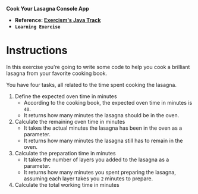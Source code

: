 **Cook Your Lasagna Console App**

- **Reference: [Exercism's Java Track](https://exercism.org/tracks/java)**
- **`Learning Exercise`**

# Instructions

In this exercise you're going to write some code to help you cook a brilliant lasagna from your favorite cooking book.

You have four tasks, all related to the time spent cooking the lasagna.

1. Define the expected oven time in minutes
   - According to the cooking book, the expected oven time in minutes is `40`.
   - It returns how many minutes the lasagna should be in the oven.
2. Calculate the remaining oven time in minutes
   - It takes the actual minutes the lasagna has been in the oven as a parameter.
   - It returns how many minutes the lasagna still has to remain in the oven.
3. Calculate the preparation time in minutes
   - It takes the number of layers you added to the lasagna as a parameter.
   - It returns how many minutes you spent preparing the lasagna, assuming each layer takes you `2` minutes to prepare.
4. Calculate the total working time in minutes
